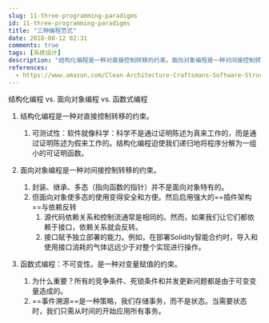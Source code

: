 ```yaml
---
slug: 11-three-programming-paradigms
id: 11-three-programming-paradigms
title: "三种编程范式"
date: 2018-08-12 02:31
comments: true
tags: [系统设计]
description: "结构化编程是一种对直接控制转移的约束。面向对象编程是一种对间接控制转移的约束。函数式编程是一种对变量赋值的约束。"
references:
  - https://www.amazon.com/Clean-Architecture-Craftsmans-Software-Structure/dp/0134494164
---
```


结构化编程 vs. 面向对象编程 vs. 函数式编程



1. 结构化编程是一种对直接控制转移的约束。
	1. 可测试性：软件就像科学：科学不是通过证明陈述为真来工作的，而是通过证明陈述为假来工作的。结构化编程迫使我们递归地将程序分解为一组小的可证明函数。



2. 面向对象编程是一种对间接控制转移的约束。
	1. 封装、继承、多态（指向函数的指针）并不是面向对象特有的。
	2. 但面向对象使多态的使用变得安全和方便。然后启用强大的==插件架构==与依赖反转
		1. 源代码依赖关系和控制流通常是相同的。然而，如果我们让它们都依赖于接口，依赖关系就会反转。
		2. 接口赋予独立部署的能力。例如，在部署Solidity智能合约时，导入和使用接口消耗的气体远远少于对整个实现进行操作。



3. 函数式编程：不可变性。是一种对变量赋值的约束。
	1. 为什么重要？所有的竞争条件、死锁条件和并发更新问题都是由于可变变量造成的。
	2. ==事件溯源==是一种策略，我们存储事务，而不是状态。当需要状态时，我们只需从时间的开始应用所有事务。